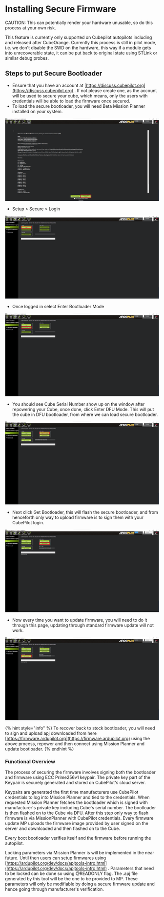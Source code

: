 # Installing Secure Firmware

CAUTION: This can potentially render your hardware unusable, so do this process at your own risk.



This feature is currently only supported on Cubepilot autopilots including and released after CubeOrange. Currently this process is still in pilot mode, i.e. we don't disable the SWD on the hardware, this way if a module gets into unrecoverable state, it can be put back to original state using STLink or similar debug probes.

## Steps to put Secure Bootloader

* Ensure that you have an account at [https://discuss.cubepilot.org](https://discuss.cubepilot.org) . If not please create one, as the account will be used to secure your cube, which means, only the users with credentials will be able to load the firmware once secured.
* To load the secure bootloader, you will need Beta Mission Planner installed on your system.

![](<../../.gitbook/assets/image (3).png>)

* &#x20;Setup > Secure > Login

![](<../../.gitbook/assets/image (8).png>)

* Once logged in select Enter Bootloader Mode

![](<../../.gitbook/assets/image (6).png>)

* You should see Cube Serial Number show up on the window after repowering your Cube, once done, click Enter DFU Mode. This will put the cube in DFU bootloader, from where we can load secure bootloader.

![](<../../.gitbook/assets/image (5).png>)

* Next click Get Bootloader, this will flash the secure bootloader, and from henceforth only way to upload firmware is to sign them with your CubePilot login.

![](<../../.gitbook/assets/image (17).png>)

* Now every time you want to update firmware, you will need to do it through this page, updating through standard firmware update will not work.

![](<../../.gitbook/assets/image (4).png>)

{% hint style="info" %}
To recover back to stock bootloader, you will need to sign and upload apj downloaded from here [https://firmware.ardupilot.org](https://firmware.ardupilot.org) using the above process, repower and then connect using Mission Planner and update bootloader.
{% endhint %}

### Functional Overview

The process of securing the firmware involves signing both the bootloader and firmware using ECC Prime256v1 keypair. The private key part of the Keypair is securely generated and stored on CubePilot's cloud server.&#x20;

Keypairs are generated the first time manufacturers use CubePilot credentials to log into Mission Planner and tied to the credentials. When requested Mission Planner fetches the bootloader which is signed with manufacturer's private key including Cube's serial number. The bootloader is then flashed on to the Cube via DFU. After this step only way to flash firmware is via MissionPlanner with CubePilot credentials. Every firmware update MP uploads the firmware image provided by user signed on the server and downloaded and then flashed on to the Cube.

Every boot bootloader verifies itself and the firmware before running the autopilot.

Locking parameters via Mission Planner is will be implemented in the near future. Until then users can setup firmwares using [https://ardupilot.org/dev/docs/apjtools-intro.html](https://ardupilot.org/dev/docs/apjtools-intro.html) . Parameters that need to be locked can be done so using @READONLY flag. The .apj file generated by this tool will be the one to be provided to MP. These parameters will only be modifiable by doing a secure firmware update and hence going through manufacturer's verification.

